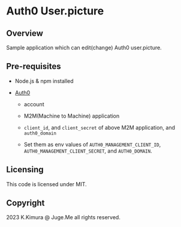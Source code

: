 # Auth0 User.picture

## Overview

Sample application which can edit(change) Auth0 user.picture.


## Pre-requisites

- Node.js & npm installed

- [Auth0](https://auth0.com/)

  - account

  - M2M(Machine to Machine) application

  - `client_id`, and `client_secret` of above M2M application, and `auth0_domain`

  - Set them as env values of `AUTH0_MANAGEMENT_CLIENT_ID`, `AUTH0_MANAGEMENT_CLIENT_SECRET`, and `AUTH0_DOMAIN`.


## Licensing

This code is licensed under MIT.


## Copyright

2023 K.Kimura @ Juge.Me all rights reserved.

